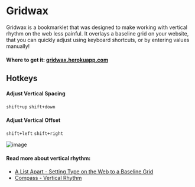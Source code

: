 # Gridwax

Gridwax is a bookmarklet that was designed to make working with vertical rhythm on the web less painful. It overlays a baseline grid on your website, that you can quickly adjust using keyboard shortcuts, or by entering values manually!

#### Where to get it: [gridwax.herokuapp.com](http://gridwax.herokuapp.com)


## Hotkeys

#### Adjust Vertical Spacing
`shift+up`
`shift+down`

#### Adjust Vertical Offset
`shift+left`
`shift+right`

![image](http://gridwax.herokuapp.com/images/gridwax-overview.jpg)


#### Read more about vertical rhythm:

* [A List Apart - Setting Type on the Web to a Baseline Grid](http://www.alistapart.com/articles/settingtypeontheweb)
* [Compass - Vertical Rhythm](http://compass-style.org/reference/compass/typography/vertical_rhythm/)